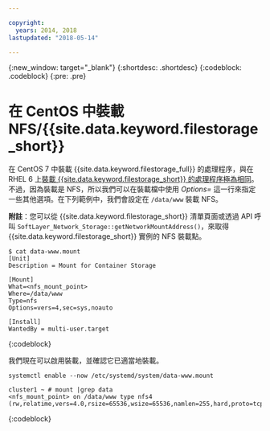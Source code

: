 ```yaml
---

copyright:
  years: 2014, 2018
lastupdated: "2018-05-14"

---
```

{:new_window: target="_blank"}
{:shortdesc: .shortdesc}
{:codeblock: .codeblock}
{:pre: .pre}

# 在 CentOS 中裝載 NFS/{{site.data.keyword.filestorage_short}}

在 CentOS 7 中裝載 {{site.data.keyword.filestorage_full}} 的處理程序，與在 RHEL 6 上[裝載 {{site.data.keyword.filestorage_short}} 的處理程序極為相同](accessing-file-storage-linux.html)。不過，因為裝載是 NFS，所以我們可以在裝載檔中使用 *Options=* 這一行來指定一些其他選項。在下列範例中，我們會設定在 `/data/www` 裝載 NFS。 

**附註**：您可以從 {{site.data.keyword.filestorage_short}} 清單頁面或透過 API 呼叫 `SoftLayer_Network_Storage::getNetworkMountAddress()`，來取得 {{site.data.keyword.filestorage_short}} 實例的 NFS 裝載點。

```
$ cat data-www.mount
[Unit]
Description = Mount for Container Storage

[Mount]
What=<nfs_mount_point>
Where=/data/www
Type=nfs
Options=vers=4,sec=sys,noauto

[Install]
WantedBy = multi-user.target
```
{:codeblock}

我們現在可以啟用裝載，並確認它已適當地裝載。

```
systemctl enable --now /etc/systemd/system/data-www.mount

cluster1 ~ # mount |grep data
<nfs_mount_point> on /data/www type nfs4 (rw,relatime,vers=4.0,rsize=65536,wsize=65536,namlen=255,hard,proto=tcp,port=0,timeo=600,retrans=2,sec=sys,clientaddr=10.81.x.x,local_lock=none,addr=10.1.x.x)
```
{:codeblock}
